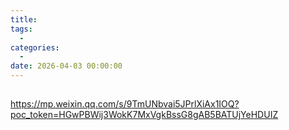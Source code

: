 ```yaml
---
title: 
tags:
  - 
categories:
  - 
date: 2026-04-03 00:00:00
---
```


> 

<!-- more -->

## 

https://mp.weixin.qq.com/s/9TmUNbvai5JPrlXiAx1IOQ?poc_token=HGwPBWij3WokK7MxVgkBssG8gAB5BATUjYeHDUIZ